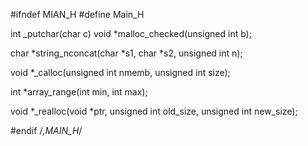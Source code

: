 #ifndef MIAN_H
#define Main_H

int _putchar(char c)
void *malloc_checked(unsigned int b); 

char *string_nconcat(char *s1, char *s2, unsigned int n); 

void *_calloc(unsigned int nmemb, unsigned int size); 

int *array_range(int min, int max); 

void *_realloc(void *ptr, unsigned int old_size, unsigned int new_size); 

#endif /*,MAIN_H*/

